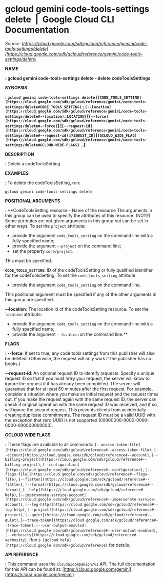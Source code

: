 # gcloud gemini code-tools-settings delete  |  Google Cloud CLI Documentation

*Source: [https://cloud.google.com/sdk/gcloud/reference/gemini/code-tools-settings/delete](https://cloud.google.com/sdk/gcloud/reference/gemini/code-tools-settings/delete)*

**NAME**

: **gcloud gemini code-tools-settings delete - delete codeToolsSettings**

**SYNOPSIS**

: **`gcloud gemini code-tools-settings delete` (`[CODE_TOOLS_SETTING](https://cloud.google.com/sdk/gcloud/reference/gemini/code-tools-settings/delete#CODE_TOOLS_SETTING)` : `[--location](https://cloud.google.com/sdk/gcloud/reference/gemini/code-tools-settings/delete#--location)`=`LOCATION`) [`[--force](https://cloud.google.com/sdk/gcloud/reference/gemini/code-tools-settings/delete#--force)`] [`[--request-id](https://cloud.google.com/sdk/gcloud/reference/gemini/code-tools-settings/delete#--request-id)`=`REQUEST_ID`] [`[GCLOUD_WIDE_FLAG](https://cloud.google.com/sdk/gcloud/reference/gemini/code-tools-settings/delete#GCLOUD-WIDE-FLAGS) …`]**

**DESCRIPTION**

: Delete a codeToolsSetting

**EXAMPLES**

: To delete the codeToolsSetting, run:

```
gcloud gemini code-tools-settings delete
```

**POSITIONAL ARGUMENTS**

: **CodeToolsSetting resource - Name of the resource The arguments in this group can
be used to specify the attributes of this resource. (NOTE) Some attributes are
not given arguments in this group but can be set in other ways.
To set the `project` attribute:

- provide the argument `code_tools_setting` on the command line with a
fully specified name;
- provide the argument `--project` on the command line;
- set the property `core/project`.

This must be specified.

**`CODE_TOOLS_SETTING`**:
ID of the codeToolsSetting or fully qualified identifier for the
codeToolsSetting.
To set the `code_tools_setting` attribute:

- provide the argument `code_tools_setting` on the command line.

This positional argument must be specified if any of the other arguments in this
group are specified.

**--location**:
The location id of the codeToolsSetting resource.
To set the `location` attribute:

- provide the argument `code_tools_setting` on the command line with a
fully specified name;
- provide the argument `--location` on the command line.**

**FLAGS**

: **--force**:
If set to true, any code tools settings from this publisher will also be
deleted. (Otherwise, the request will only work if the publisher has no books.)

**--request-id**:
An optional request ID to identify requests. Specify a unique request ID so that
if you must retry your request, the server will know to ignore the request if it
has already been completed. The server will guarantee that for at least 60
minutes after the first request.
For example, consider a situation where you make an initial request and the
request times out. If you make the request again with the same request ID, the
server can check if original operation with the same request ID was received,
and if so, will ignore the second request. This prevents clients from
accidentally creating duplicate commitments.
The request ID must be a valid UUID with the exception that zero UUID is not
supported (00000000-0000-0000-0000-000000000000).

**GCLOUD WIDE FLAGS**

: These flags are available to all commands: `[--access-token-file](https://cloud.google.com/sdk/gcloud/reference#--access-token-file)`,
`[--account](https://cloud.google.com/sdk/gcloud/reference#--account)`, `[--billing-project](https://cloud.google.com/sdk/gcloud/reference#--billing-project)`,
`[--configuration](https://cloud.google.com/sdk/gcloud/reference#--configuration)`,
`[--flags-file](https://cloud.google.com/sdk/gcloud/reference#--flags-file)`,
`[--flatten](https://cloud.google.com/sdk/gcloud/reference#--flatten)`, `[--format](https://cloud.google.com/sdk/gcloud/reference#--format)`, `[--help](https://cloud.google.com/sdk/gcloud/reference#--help)`, `[--impersonate-service-account](https://cloud.google.com/sdk/gcloud/reference#--impersonate-service-account)`,
`[--log-http](https://cloud.google.com/sdk/gcloud/reference#--log-http)`,
`[--project](https://cloud.google.com/sdk/gcloud/reference#--project)`, `[--quiet](https://cloud.google.com/sdk/gcloud/reference#--quiet)`, `[--trace-token](https://cloud.google.com/sdk/gcloud/reference#--trace-token)`, `[--user-output-enabled](https://cloud.google.com/sdk/gcloud/reference#--user-output-enabled)`,
`[--verbosity](https://cloud.google.com/sdk/gcloud/reference#--verbosity)`.
Run `$ [gcloud help](https://cloud.google.com/sdk/gcloud/reference)` for details.

**API REFERENCE**

: This command uses the `cloudaicompanion/v1` API. The full
documentation for this API can be found at: [https://cloud.google.com/gemini](https://cloud.google.com/gemini)